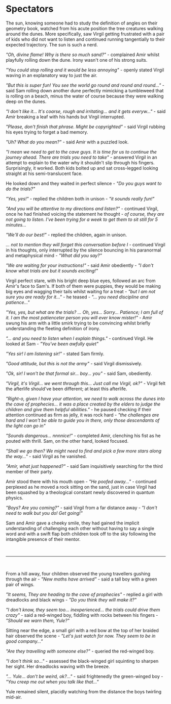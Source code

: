 # Spectators

The sun, knowing someone had to study the definition of angles on their geometry book, watched from his acute position the tree creatures walking around the dunes. More specifically, saw Virgil getting frustrated with a pair of kids who did not want to listen and continued running tangentially to their expected trajectory. The sun is such a nerd.



*"Oh, divine flame! Why is there so much sand?"* - complained Amir whilst playfully rolling down the dune. Irony wasn't one of his strong suits.

*"You could stop rolling and it would be less annoying"* - openly stated Virgil waving in an explanatory way to just the air.

*"But this is super fun! You see the world go round and round and round..."* - said Sam rolling down another dune perfectly mimicking a tumbleweed that is rolling on a beach, minus the water of course because they were walking deep on the dunes.

*"I don't like it... It's coarse, rough and irritating... and it gets everyw..."* - said Amir breaking a leaf with his hands but Virgil interrupted.

*"Please, don't finish that phrase. Might be copyrighted"* - said Virgil rubbing his eyes trying to forget a bad memory.

*"Uh? What do you mean?"* - said Amir with a puzzled look.

*"I mean we need to get to the cave guys. It is time for us to continue the journey ahead. There are trials you need to take"* - answered Virgil in an attempt to explain to the water why it shouldn't slip through his fingers. Surprisingly, it worked. Both kids bolted up and sat cross-legged looking straight at his semi-translucent face.



He looked down and they waited in perfect silence - *"Do you guys want to do the trials?"*

*"Yes, yes!"* - replied the children both in unison - *"it sounds really fun!"*

*"And you will be attentive to my directions and listen?"* - continued Virgil, once he had finished voicing the statement he thought - *of course, they are not going to listen. I've been trying for a week to get them to sit still for 5 minutes...*

*"We'll do our best!"* - replied the children, again in unison.

*... not to mention they will forget this conversation before I* - continued Virgil in his thoughts, only interrupted by the silence bouncing in his paranormal and metaphysical mind - *"What did you say?"*

*"We are waiting for your instructions!"* - said Amir obediently - *"I don't know what trials are but it sounds exciting!"*



Virgil perfect stare, with his bright deep blue eyes, followed an arc from Amir's face to Sam's. If both of them were puppies, they would be making big eyes and wagging their tails whilst waiting for a treat - *"but I am not sure you are ready for it..."* - he teased - *"... you need discipline and patience..."*

*"Yes, yes, but what are the trials? ... Oh, yes... Sorry... Patience; I am full of it. I am the most patienceter person you will ever know mister!"* - Amir swung his arm with a little smirk trying to be convincing whilst briefly understanding the fleeting definition of irony.

*"... and you need to listen when I explain things."* - continued Virgil. He looked at Sam - *"You've been awfully quiet"*

*"Yes sir! I am listening sir!"* - stated Sam firmly.

*"Good attitude, but this is not the army"* - said Virgil dismissively.

*"Ok, sir! I won't be that formal sir... boy... you"* - said Sam, obediently.

*"Virgil, it's Virgil... we went through this... Just call me Virgil, ok?"* - Virgil felt the afterlife should've been different; at least this afterlife.

*"Right-o, given I have your attention, we need to walk across the dunes into the cave of prophecies... it was a place created by the elders to judge the children and give them helpful abilities."* - he paused checking if their attention continued as firm as jelly, it was rock hard - *"the challenges are hard and I won't be able to guide you in there, only those descendants of the light can go in"*

*"Sounds dangerous... nnnnice!"* - completed Amir, clenching his fist as he pouted with thrill. Sam, on the other hand, looked focused.

*"Shall we go then? We might need to find and pick a few more stars along the way..."* - said Virgil as he vanished.

*"Amir, what just happened?"* - said Sam inquisitively searching for the third member of their party.

Amir stood there with his mouth open - *"He poofed away..."* - continued perplexed as he moved a rock sitting on the sand, just in case Virgil had been squashed by a theological constant newly discovered in quantum physics.

*"Boys? Are you coming?"* - said Virgil from a far distance away - *"I don't need to walk but you do! Get going!"*

Sam and Amir gave a cheeky smile, they had gained the implicit understanding of challenging each other without having to say a single word and with a swift flap both children took off to the sky following the intangible presence of their mentor.

<br />

<hr/>

<br />

From a hill away, four children observed the young travellers gushing through the air - *"New moths have arrived"* - said a tall boy with a green pair of wings.

*"It seems, They are heading to the cave of prophecies"* - replied a girl with dreadlocks and black wings - *"Do you think they will make it?"*

*"I don't know, they seem too... inexperienced... the trials could drive them crazy"* - said a red-winged boy, fiddling with rocks between his fingers - *"Should we warn them, Yule?"*

Sitting near the edge, a small girl with a red bow at the top of her braided hair observed the scene - *"Let's just watch for now. They seem to be in good company..."*

*"Are they travelling with someone else?"* - queried the red-winged boy. 

*"I don't think so..."* - assessed the black-winged girl squinting to sharpen her sight. Her dreadlocks waving with the breeze.

*"... Yule... don't be weird, ok?..."* - said frightenedly the green-winged boy - *"You creep me out when you talk like that..."*



Yule remained silent, placidly watching from the distance the boys twirling mid-air. 

